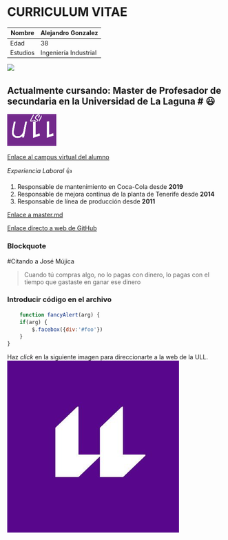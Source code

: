 
# CURRICULUM VITAE



Nombre | Alejandro Gonzalez 
-------|--------
Edad | 38
Estudios | Ingeniería Industrial 
<img width=50 src="http://portal.uned.es/NUEVOWEB/IMAGENES/logo_uned.gif">

## Actualmente cursando: Master de Profesador de secundaria en la Universidad de La Laguna # :smiley:

![ull logo](ull.gif)

[Enlace al campus virtual del alumno](https://campusdoctoradoyposgrado2122.ull.es/user/profile.php?id=4825)

*Experiencia Laboral* :+1:
1. Responsable de mantenimiento en Coca-Cola desde **2019**
2. Responsable de mejora continua de la planta de Tenerife desde **2014**
3. Responsable de línea de producción desde **2011**


[Enlace a master.md](https://github.com/ULL-MFP-AET-2122/aprender-markdown-alejandro-gonzalez-sarasola-alu0100260076/blob/main/master.md)


[Enlace directo a web de GitHub](http://github.com)

### Blockquote
#Citando a José Mújica
> Cuando tú compras algo, 
>no lo pagas con dinero, 
>lo pagas con el tiempo que gastaste en ganar ese dinero

### Introducir código en el archivo 
```javascript
    function fancyAlert(arg) {
    if(arg) {
        $.facebox({div:'#foo'})
    }
}
```


Haz *click* en la siguiente imagen para direccionarte a la web de la ULL.
[![ULL Logo](logo-ull.jpg)](https://www.ull.es/)

